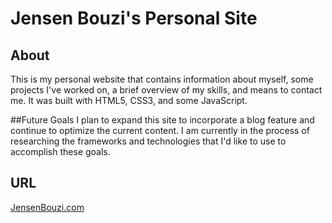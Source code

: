# Jensen Bouzi's Personal Site

## About
This is my personal website that contains information about myself, some projects I've worked on, 
a brief overview of my skills, and means to contact me. It was built with HTML5, CSS3, and some JavaScript. 

##Future Goals
I plan to expand this site to incorporate a blog feature and continue to optimize the current content. 
I am currently in the process of researching the frameworks and technologies that I'd like to use to
accomplish these goals. 

## URL
[JensenBouzi.com](www.jensenbouzi.com)
